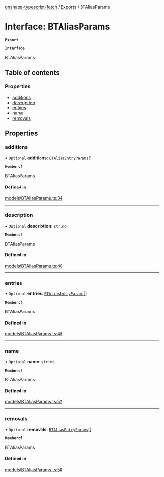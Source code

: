 [onshape-typescript-fetch](../README.md) / [Exports](../modules.md) / BTAliasParams

# Interface: BTAliasParams

**`Export`**

**`Interface`**

BTAliasParams

## Table of contents

### Properties

- [additions](BTAliasParams.md#additions)
- [description](BTAliasParams.md#description)
- [entries](BTAliasParams.md#entries)
- [name](BTAliasParams.md#name)
- [removals](BTAliasParams.md#removals)

## Properties

### additions

• `Optional` **additions**: [`BTAliasEntryParams`](BTAliasEntryParams.md)[]

**`Memberof`**

BTAliasParams

#### Defined in

[models/BTAliasParams.ts:34](https://github.com/toebes/onshape-typescript-fetch/blob/3e11ae1/models/BTAliasParams.ts#L34)

___

### description

• `Optional` **description**: `string`

**`Memberof`**

BTAliasParams

#### Defined in

[models/BTAliasParams.ts:40](https://github.com/toebes/onshape-typescript-fetch/blob/3e11ae1/models/BTAliasParams.ts#L40)

___

### entries

• `Optional` **entries**: [`BTAliasEntryParams`](BTAliasEntryParams.md)[]

**`Memberof`**

BTAliasParams

#### Defined in

[models/BTAliasParams.ts:46](https://github.com/toebes/onshape-typescript-fetch/blob/3e11ae1/models/BTAliasParams.ts#L46)

___

### name

• `Optional` **name**: `string`

**`Memberof`**

BTAliasParams

#### Defined in

[models/BTAliasParams.ts:52](https://github.com/toebes/onshape-typescript-fetch/blob/3e11ae1/models/BTAliasParams.ts#L52)

___

### removals

• `Optional` **removals**: [`BTAliasEntryParams`](BTAliasEntryParams.md)[]

**`Memberof`**

BTAliasParams

#### Defined in

[models/BTAliasParams.ts:58](https://github.com/toebes/onshape-typescript-fetch/blob/3e11ae1/models/BTAliasParams.ts#L58)
